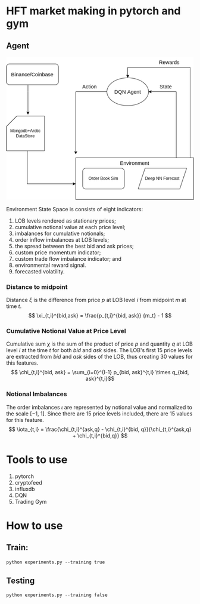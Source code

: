 # HFT market making in pytorch and gym


## Agent
![DQN Agent Diagram](./docs/images/DQN_Trading.png)

Environment State Space is consists of eight indicators: 
1) LOB levels rendered as stationary prices;
2) cumulative notional value at each price level; 
3) imbalances for cumulative notionals;
4) order inflow imbalances at LOB levels; 
5) the spread between the best bid and ask prices; 
6) custom price momentum indicator;
7) custom trade flow imbalance indicator; and 
8) environmental reward signal.
9) forecasted volatility.

    
### Distance to midpoint
Distance $\xi$ is the difference from price $p$ at LOB level $i$ from midpoint $m$ at time $t$. 
$$ \xi_{t,i}^{bid,ask} = \frac{p_{t,i}^{bid, ask}} {m_t} - 1 $$


### Cumulative Notional Value at Price Level
Cumulative sum $\chi$ is the sum of the product of price $p$ and quantity $q$ at LOB level $i$ at the time $t$ for both $bid$ and $ask$ sides. The LOB's first 15 price levels are extracted from $bid$ and $ask$ sides of the LOB, thus creating 30 values for this features.
$$ \chi_{t,i}^{bid, ask} = \sum_{i=0}^{I-1} p_{bid, ask}^{t,i} \times q_{bid, ask}^{t,i}$$

### Notional Imbalances
The order imbalances $\iota$ are represented by notional value and normalized to the scale [−1, 1]. Since there are 15 price levels included, there are 15 values for this feature.
$$ \iota_{t,i} = \frac{\chi_{t,i}^{ask,q} - \chi_{t,i}^{bid, q}}{\chi_{t,i}^{ask,q} + \chi_{t,i}^{bid,q}} $$




# Tools to use
1. pytorch
2. cryptofeed
3. influxdb
4. DQN
5. Trading Gym


# How to use

## Train:
```python
python experiments.py --training true
```

## Testing
```python
python experiments.py --training false
```